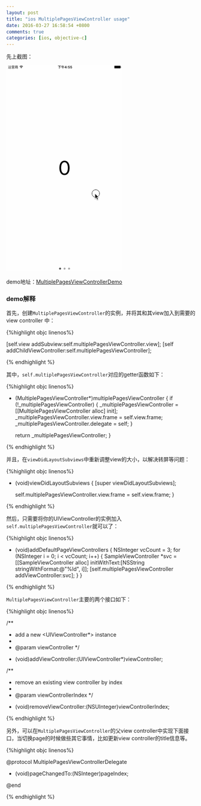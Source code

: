 ```yaml
---
layout: post
title: "ios MultiplePagesViewController usage"
date: 2016-03-27 16:58:54 +0800
comments: true
categories: [ios, objective-c]
---
```


先上截图：

![multiple_pages_view_controller_demo.gif](/images/multiple_pages_view_controller_demo.gif)

demo地址：[MultiplePagesViewControllerDemo](https://github.com/hongchaozhang/MultiplePagesViewControllerDemo.git)

<!-- more -->

### demo解释

首先，创建`MultiplePagesViewController`的实例，并将其和其view加入到需要的view controller 中：

{%highlight objc linenos%}

[self.view addSubview:self.multiplePagesViewController.view];
[self addChildViewController:self.multiplePagesViewController];

{% endhighlight %}

其中，`self.multiplePagesViewController`对应的getter函数如下：

{%highlight objc linenos%}

- (MultiplePagesViewController*)multiplePagesViewController {
    if (!_multiplePagesViewController) {
        _multiplePagesViewController = [[MultiplePagesViewController alloc] init];
        _multiplePagesViewController.view.frame = self.view.frame;
        _multiplePagesViewController.delegate = self;
    }
    
    return _multiplePagesViewController;
}

{% endhighlight %}

并且，在`viewDidLayoutSubviews`中重新调整view的大小，以解决转屏等问题：

{%highlight objc linenos%}

- (void)viewDidLayoutSubviews {
    [super viewDidLayoutSubviews];
    
    self.multiplePagesViewController.view.frame = self.view.frame;
}

{% endhighlight %}

然后，只需要将你的UIViewController的实例加入`self.multiplePagesViewController`就可以了：

{%highlight objc linenos%}

- (void)addDefaultPageViewControllers {
    NSInteger vcCount = 3;
    for (NSInteger i = 0; i < vcCount; i++) {
        SampleViewController *svc = [[SampleViewController alloc] initWithText:[NSString stringWithFormat:@"%ld", i]];
        [self.multiplePagesViewController addViewController:svc];
    }
}

{% endhighlight %}

`MultiplePagesViewController`主要的两个接口如下：

{%highlight objc linenos%}

/**
 *  add a new <UIViewController*> instance
 *
 *  @param viewController
 */
- (void)addViewController:(UIViewController*)viewController;

/**
 *  remove an existing view controller by index
 *
 *  @param viewControllerIndex
 */
- (void)removeViewController:(NSUInteger)viewControllerIndex;

{% endhighlight %}

另外，可以在`MultiplePagesViewController`的父view controller中实现下面接口，当切换page的时候做些其它事情，比如更新view controller的title信息等。

{%highlight objc linenos%}

@protocol MultiplePagesViewControllerDelegate <NSObject>

- (void)pageChangedTo:(NSInteger)pageIndex;

@end

{% endhighlight %}








